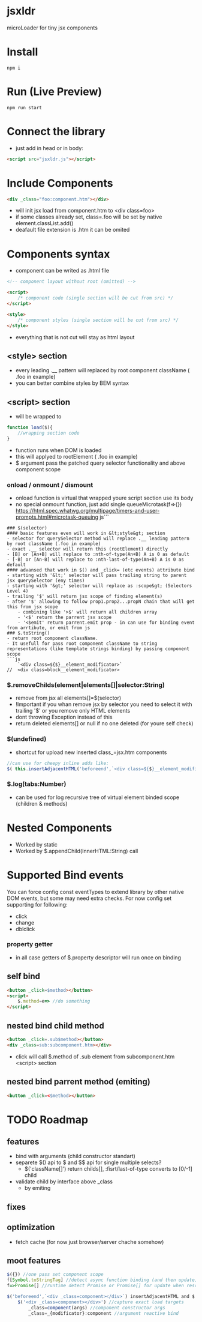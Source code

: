 # jsxldr
microLoader for tiny jsx components
# Install
```shell
npm i
```
# Run (Live Preview)
```shell
npm run start
```
# Connect the library
- just add in head or in body:
```html
<script src="jsxldr.js"></script>
```
# Include Components
```html
<div _class="foo:component.htm"></div>
```
- will init jsx load from component.htm to &lt;div class=foo&gt;
- if some classes already set, class=.foo will be set by native element.classList.add()
- deafault file extension is .htm it can be omited
# Components syntax
- component can be writed as .html file
```html
<!-- component layout without root (omitted) -->

<script>
	/* component code (single section will be cut from src) */
</script>

<style>
	/* component styles (single section will be cut from src) */
</style>
```
- everything that is not cut will stay as html layout
## &lt;style&gt; section
- every leading .__ pattern will replaced by root component className ( .foo in example)
- you can better combine styles by BEM syntax
## &lt;script&gt; section
- will be wrapped to
```js
function load($){
	//wrapping section code
}
```
- function runs when DOM is loaded
- this will applyed to rootElement ( .foo in example)
- $ argument pass the patched query selector functionality and above component scope
### onload / onmount / dismount
- onload function is virtual that wrapped youre script section use its body
- no special onmount function, just add single queueMicrotask(f=>{}) https://html.spec.whatwg.org/multipage/timers-and-user-prompts.html#microtask-queuing
js```
<script>
	//onload
	queueMicrotask(f=>{
		//onmount
	})
	$.dismount=e=> //ondismount	//for now only for root child (would be upgraded soon)
</script>
```
### $(selector)
#### basic features even will work in &lt;style&gt; section
- selector for querySelector method will replace .__ leading pattern by root className (.foo in example)
- exact .__ selector will return this (rootElement) directly
- [B] or [An+B] will replace to :nth-of-type(An+B) A is 0 as default
- [-B] or [An-B] will replace to :nth-last-of-type(An+B) A is 0 as default
#### advansed that work in $() and _click= (etc events) attribute bind
- starting with '&lt;' selector will pass trailing string to parent jsx querySelector (eny times)
- starting with '&gt;' selector will replace as :scope&gt; (Selectors Level 4)
- trailing '$' will return jsx scope of finding element(s)
- after '$' allowing to follow prop1.prop2...propN chain that will get this from jsx scope
	- combining like '>$' will return all children array
	- '<$' return the parrent jsx scope
	- '<$emit' return parrent.emit prop - in can use for binding event from arrtibute, or emit from js
### $.toString()
- return root component className.
- It usefull for pass root component className to string representations (like template strings binding) by passing component scope
```js
	`<div class=${$}__element_modificator>`
//	<div class=block__element_modificator>
```
### $.removeChilds(element|elements[]|selector:String)
- remove from jsx all elements[]=$(selector)
- !Important if you whan remove jsx by selector you need to select it with trailing '$' or you remove only HTML elements
- dont throwing Exception instead of this
- return deleted elements[] or null if no one deleted (for youre self check)
### $(undefined)
- shortcut for upload new inserted class_=jsx.htm components
```js
//can use for cheepy inline adds like:
$( this.insertAdjacentHTML('beforeend',`<div class=${$}__element_modificator></div>`) )
```
### $.log(tabs:Number)
- can be used for log recursive tree of virtual element binded scope (children & methods)
# Nested Components
- Worked by static
- Worked by $.appendChild(InnerHTML:String) call
# Supported Bind events
You can force config const eventTypes to extend library by other native DOM events, but some may need extra checks. For now config set supporting for following:
- click
- change
- dblclick
### property getter
- in all case getters of $.property descriptor will run once on binding
## self bind
```html
<button _click=$method></button>
<script>
	$.method=e=> //do something
</script>
```
## nested bind child method
```html
<button _click=.sub$method></button>
<div _class=sub:subcomponent.htm></div>
```
- click will call $.method of .sub element from subcomponent.htm &lt;script&gt; section
## nested bind parrent method (emiting)
```html
<button _click=<$method></button>
```
# TODO Roadmap
## features
- bind with arguments (child constructor standart)
- separete $() api to $ and $$ api for single multiple selects?
	- $('className[]') return childs[], :fisrt/last-of-type converts to [0/-1] child
- validate child by interface above _class
	- by emiting
## fixes
## optimization
- fetch cache (for now just browser/server chache somehow)

## moot features
```js
$({}) //one pass set component scope
f[Symbol.toStringTag] //detect async function binding (and then update)
f=>Promise[] //runtime detect Promise or Promise[] for update when resolve

$('beforeend',`<div _class=component></div>`) insertAdjacentHTML and $.update shortcut
	$('<div _class=component></div>') //capture exact load targets
		_class=component(args) //component constructor args
		_class=_{modificator}:component //argument reactive bind
```